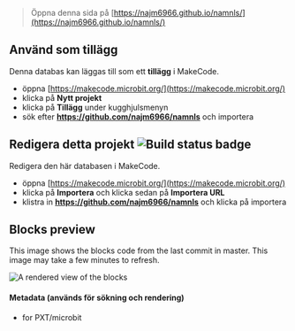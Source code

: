
> Öppna denna sida på [https://najm6966.github.io/namnls/](https://najm6966.github.io/namnls/)

## Använd som tillägg

Denna databas kan läggas till som ett **tillägg** i MakeCode.

* öppna [https://makecode.microbit.org/](https://makecode.microbit.org/)
* klicka på **Nytt projekt**
* klicka på **Tillägg** under kugghjulsmenyn
* sök efter **https://github.com/najm6966/namnls** och importera

## Redigera detta projekt ![Build status badge](https://github.com/najm6966/namnls/workflows/MakeCode/badge.svg)

Redigera den här databasen i MakeCode.

* öppna [https://makecode.microbit.org/](https://makecode.microbit.org/)
* klicka på **Importera** och klicka sedan på **Importera URL**
* klistra in **https://github.com/najm6966/namnls** och klicka på importera

## Blocks preview

This image shows the blocks code from the last commit in master.
This image may take a few minutes to refresh.

![A rendered view of the blocks](https://github.com/najm6966/namnls/raw/master/.github/makecode/blocks.png)

#### Metadata (används för sökning och rendering)

* for PXT/microbit
<script src="https://makecode.com/gh-pages-embed.js"></script><script>makeCodeRender("{{ site.makecode.home_url }}", "{{ site.github.owner_name }}/{{ site.github.repository_name }}");</script>
